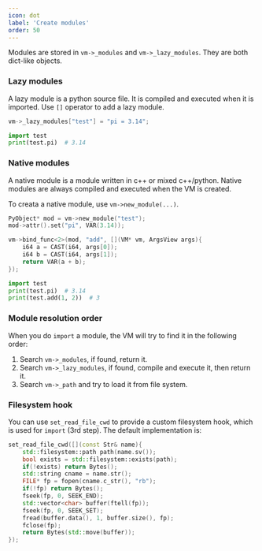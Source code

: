 ```yaml
---
icon: dot
label: 'Create modules'
order: 50
---
```


Modules are stored in `vm->_modules` and `vm->_lazy_modules`.
They are both dict-like objects.

### Lazy modules

A lazy module is a python source file.
It is compiled and executed when it is imported.
Use `[]` operator to add a lazy module.

```cpp
vm->_lazy_modules["test"] = "pi = 3.14";
```

```python
import test
print(test.pi)  # 3.14
```

### Native modules

A native module is a module written in c++ or mixed c++/python.
Native modules are always compiled and executed when the VM is created.

To creata a native module,
use `vm->new_module(...)`.

```cpp
PyObject* mod = vm->new_module("test");
mod->attr().set("pi", VAR(3.14));

vm->bind_func<2>(mod, "add", [](VM* vm, ArgsView args){
    i64 a = CAST(i64, args[0]);
    i64 b = CAST(i64, args[1]);
    return VAR(a + b);
});
```

```python
import test
print(test.pi)  # 3.14
print(test.add(1, 2))  # 3
```


### Module resolution order

When you do `import` a module, the VM will try to find it in the following order:

1. Search `vm->_modules`, if found, return it.
2. Search `vm->_lazy_modules`, if found, compile and execute it, then return it.
3. Search `vm->_path` and try to load it from file system.


### Filesystem hook

You can use `set_read_file_cwd` to provide a custom filesystem hook, which is used for `import` (3rd step).
The default implementation is:

```cpp
set_read_file_cwd([](const Str& name){
    std::filesystem::path path(name.sv());
    bool exists = std::filesystem::exists(path);
    if(!exists) return Bytes();
    std::string cname = name.str();
    FILE* fp = fopen(cname.c_str(), "rb");
    if(!fp) return Bytes();
    fseek(fp, 0, SEEK_END);
    std::vector<char> buffer(ftell(fp));
    fseek(fp, 0, SEEK_SET);
    fread(buffer.data(), 1, buffer.size(), fp);
    fclose(fp);
    return Bytes(std::move(buffer));
});
```